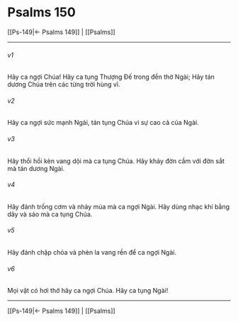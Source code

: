 # Psalms 150

[[Ps-149|← Psalms 149]] | [[Psalms]]
***



###### v1 
Hãy ca ngợi Chúa! Hãy ca tụng Thượng Đế trong đền thờ Ngài; Hãy tán dương Chúa trên các từng trời hùng vĩ. 

###### v2 
Hãy ca ngợi sức mạnh Ngài, tán tụng Chúa vì sự cao cả của Ngài. 

###### v3 
Hãy thổi hồi kèn vang dội mà ca tụng Chúa. Hãy khảy đờn cầm với đờn sắt mà tán dương Ngài. 

###### v4 
Hãy đánh trống cơm và nhảy múa mà ca ngợi Ngài. Hãy dùng nhạc khí bằng dây và sáo mà ca tụng Chúa. 

###### v5 
Hãy đánh chập chỏa và phèn la vang rền để ca ngợi Ngài. 

###### v6 
Mọi vật có hơi thở hãy ca ngợi Chúa. Hãy ca tụng Ngài!

***
[[Ps-149|← Psalms 149]] | [[Psalms]]
